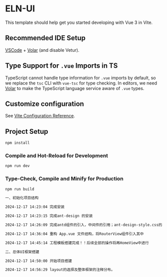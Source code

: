 # ELN-UI

This template should help get you started developing with Vue 3 in Vite.

## Recommended IDE Setup

[VSCode](https://code.visualstudio.com/) + [Volar](https://marketplace.visualstudio.com/items?itemName=Vue.volar) (and disable Vetur).

## Type Support for `.vue` Imports in TS

TypeScript cannot handle type information for `.vue` imports by default, so we replace the `tsc` CLI with `vue-tsc` for type checking. In editors, we need [Volar](https://marketplace.visualstudio.com/items?itemName=Vue.volar) to make the TypeScript language service aware of `.vue` types.

## Customize configuration

See [Vite Configuration Reference](https://vite.dev/config/).

## Project Setup

```sh
npm install
```

### Compile and Hot-Reload for Development

```sh
npm run dev
```

### Type-Check, Compile and Minify for Production

```sh
npm run build

一、初始化项目结构

2024-12-17 14:23:04 完成安装

2024-12-17 14:23:15 完成ant-design 的安装

2024-12-17 14:26:09 完成antd组件的引入，中间件的引用；ant-design-style.css的引用，并对Vue的原生style进行禁止

2024-12-17 14:36:04 重构 App.vue 文件结构，将RouterView组件引入其中

2024-12-17 14:45:14 工程模板搭建完成！！后续全部的操作将再HomeView中进行

二、总体UI框架搭建

2024-12-17 14:50:00 开始项目搭建

2024-12-17 14:56:29 layout的选择及整体框架的注释分布。